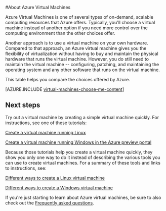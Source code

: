 <properties
	pageTitle="About Azure Virtual Machines | Windows Azure"
	description="Learn about the basics of virtual machines in Azure using both deployment models."
	services="virtual-machines"
	documentationCenter=""
	authors="cynthn"
	manager="timlt"
	editor="tysonn"
	tags="azure-resource-manager,azure-service-management"/>

<tags
	ms.service="virtual-machines"
	ms.date="07/14/2015"
	wacn.date=""/>

#About Azure Virtual Machines

Azure Virtual Machines is one of several types of on-demand, scalable computing resources that Azure offers. Typically, you'll choose a virtual machine instead of another option if you need more control over the computing environment than the other choices offer.

Another approach is to use a virtual machine on your own hardware. Compared to that approach, an Azure virtual machine gives you the flexibility of virtualization without having to buy and maintain the physical hardware that runs the virtual machine. However, you do still need to maintain the virtual machine -- configuring, patching, and maintaining the operating system and any other software that runs on the virtual machine.

This table helps you compare the choices offered by Azure.

[AZURE.INCLUDE [virtual-machines-choose-me-content](../includes/virtual-machines-choose-me-content.md)]

## Next steps

Try out a virtual machine by creating a simple virtual machine quickly. For instructions, see one of these tutorials:

[Create a virtual machine running Linux](/documentation/articles/virtual-machines-linux-tutorial)

[Create a virtual machine running Windows in the Azure preview portal](/documentation/articles/virtual-machines-windows-tutorial)

Because those tutorials help you create a virtual machine quickly, they show you only one way to do it instead of describing the various tools you can use to create virtual machines. For a summary of these tools and links to instructions, see:

[Different ways to create a Linux virtual machine](/documentation/articles/virtual-machines-linux-choices-create-vm)

[Different ways to create a Windows virtual machine](/documentation/articles/virtual-machines-windows-choices-create-vm)

If you're just starting to learn about Azure virtual machines, be sure to also check out the [Frequently asked questions](/documentation/articles/virtual-machines-questions).


<!--links-->
[Azure Websites]: /documentation/articles/app-service-choose-me
[Virtual Machines]: #tellmevm
[Cloud Services]: /documentation/articles/cloud-services-choose-me
